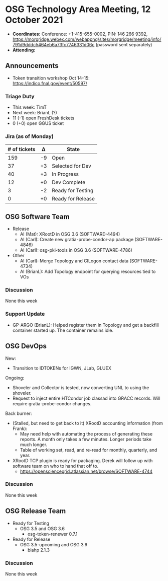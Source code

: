 # OSG Technology Area Meeting, 12 October 2021

-   **Coordinates:** Conference: +1-415-655-0002, PIN: 146 266 9392,
    <https://morgridge.webex.com/webappng/sites/morgridge/meeting/info/791d9dddc5464eb6a73fc7746331d06c> (password sent separately)
-   **Attending:**

## Announcements

- Token transition workshop Oct 14-15: <https://indico.fnal.gov/event/50597/>

### Triage Duty

-   This week: TimT
-   Next week: BrianL (?)
-   11 (-1) open FreshDesk tickets
-   0 (+0) open GGUS ticket

### Jira (as of Monday)

| # of tickets | &Delta; | State             |
|--------------|---------|-------------------|
| 159          | -9      | Open              |
| 37           | +3      | Selected for Dev  |
| 40           | +3      | In Progress       |
| 12           | +0      | Dev Complete      |
| 3            | -2      | Ready for Testing |
| 0            | +0      | Ready for Release |

## OSG Software Team

-   Release
    -   AI (Mat): XRootD in OSG 3.6 (SOFTWARE-4494)
    -   AI (Carl): Create new gratia-probe-condor-ap package (SOFTWARE-4846)
    -   AI (Carl): osg-pki-tools in OSG 3.6 (SOFTWARE-4786)
-   Other
    -   AI (Carl): Merge Topology and CILogon contact data (SOFTWARE-4734)
    -   AI (BrianL): Add Topology endpoint for querying resources tied to VOs

### Discussion

None this week

### Support Update

-  GP-ARGO (BrianL): Helped register them in Topology and get a backfill container started up.
   The container remains idle.

## OSG DevOps

New:
-   Transition to IDTOKENs for IGWN, JLab, GLUEX

Ongoing:
-   Shoveler and Collector is tested, now converting UNL to using the shoveler.
-   Request to inject entire HTCondor job classad into GRACC records. Will require gratia-probe-condor changes.  

Back burner:
-   (Stalled, but need to get back to it) XRootD accounting information (from Frank):
    -   May need help with automating the process of generating these reports.  A month only takes a few minutes.  Longer periods take much longer.
    -   Table of working set, read, and re-read for monthly, quarterly, and year.
-   XRootD TCP plugin is ready for packaging.  Derek will follow up with software team on who to hand that off to.
    -   https://opensciencegrid.atlassian.net/browse/SOFTWARE-4744

### Discussion

None this week

## OSG Release Team

-   Ready for Testing
    -   OSG 3.5 and OSG 3.6
        -   osg-token-renewer 0.7.1
-   Ready for Release
    -   OSG 3.5-upcoming and OSG 3.6
        -   blahp 2.1.3

### Discussion

None this week
